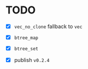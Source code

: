 # TODO

* [x] `vec_no_clone` fallback to `vec`

* [x] `btree_map`

* [x] `btree_set`

* [x] publish `v0.2.4`
